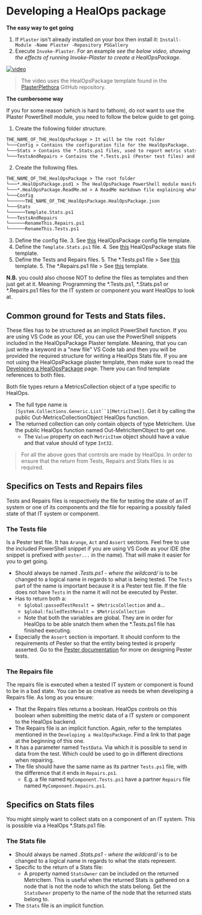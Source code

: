 # Developing a HealOps package

__The easy way to get going__

1. If `Plaster` isn't already installed on your box then install it: `Install-Module -Name Plaster -Repository PSGallery`
2. Execute `Invoke-Plaster`. For an example _see the below video, showing the effects of running Invoke-Plaster to create a HealOpsPackage_.

[![video](https://asciinema.org/a/t4jqseGsOx1xtxQesIZaLss1B.png)](https://asciinema.org/a/t4jqseGsOx1xtxQesIZaLss1B)

> The video uses the HealOpsPackage template found in the [PlasterPlethora](https://github.com/larssb/PlasterPlethora) GitHub repository.

__The cumbersome way__

If you for some reason (which is hard to fathom), do not want to use the Plaster PowerShell module, you need to follow the below guide to get going.

1. Create the following folder structure.
```txt
THE_NAME_OF_THE_HealOpsPackage > It will be the root folder
└───Config > Contains the configuration file for the HealOpsPackage.
└───Stats > Contains the *.Stats.ps1 files, used to report metric stats data on an IT System or component.
└───TestsAndRepairs > Contains the *.Tests.ps1 (Pester test files) and the *.Repairs.ps1 files.
```
2. Create the following files.
```txt
THE_NAME_OF_THE_HealOpsPackage > The root folder
└───*.HealOpsPackage.psd1 > The HealOpsPackage PowerShell module manifest file.
└───*.HealOpsPackage.ReadMe.md > A ReadMe markdown file explaining what the HealOps package contains and do.
└───Config
└──────THE_NAME_OF_THE_HealOpsPackage.HealOpsPackage.json
└───Stats
└──────Template.Stats.ps1
└───TestsAndRepairs
└──────RenameThis.Repairs.ps1
└──────RenameThis.Tests.ps1
```
3. Define the config file.
    3. See [this](https://github.com/larssb/PlasterPlethora/blob/master/HealOpsPackage/content/HealOpsPackageConfig/HealOpsPackageConfig.json) HealOpsPackage config file template.
4. Define the `Template.Stats.ps1` file.
    4. See [this](https://github.com/larssb/PlasterPlethora/blob/master/HealOpsPackage/content/Stats/Stats_Template.ps1) HealOpsPackage stats file template.
5. Define the Tests and Repairs files.
    5. The *.Tests.ps1 file > See [this](https://github.com/larssb/PlasterPlethora/blob/master/HealOpsPackage/content/TestsAndRepairs_Templates/Tests.ps1) template.
    5. The *.Repairs.ps1 file > See [this](https://github.com/larssb/PlasterPlethora/blob/master/HealOpsPackage/content/TestsAndRepairs_Templates/Repairs.ps1) template.

__N.B.__ you could also choose NOT to define the files as templates and then just get at it. Meaning: Programming the *.Tests.ps1, *.Stats.ps1 or *.Repairs.ps1 files for the IT system or component you want HealOps to look at.

## Common ground for Tests and Stats files.

These files has to be structured as an implicit PowerShell function. If you are using VS Code as your IDE, you can use the PowerShell snippets included in the HealOpsPackage Plaster template. Meaning, that you can just write a keyword in a "new file" VS Code tab and then you will be provided the required structure for writing a HealOps Stats file. If you are not using the HealOpsPackage plaster template, then make sure to read the [Developing a HealOpsPackage](./HealOpsPackages-GettingStarted.md) page. There you can find template references to both files.

Both file types return a MetricsCollection object of a type specific to HealOps.
- The full type name is `[System.Collections.Generic.List``1[MetricItem]]`. Get it by calling the public Out-MetricsCollectionObject HealOps function.
- The returned collection can only contain objects of type MetricItem. Use the public HealOps function named Out-MetricItemObject to get one.
    - The `Value` property on each `MetricItem` object should have a value and that value should of type `Int32`.

> For all the above goes that controls are made by HealOps. In order to ensure that the return from Tests, Repairs and Stats files is as required.

## Specifics on Tests and Repairs files

Tests and Repairs files is respectively the file for testing the state of an IT system or one of its components and the file for repairing a possibly failed state of that IT system or component.

### The Tests file

Is a Pester test file. It has `Arange`, `Act` and `Assert` sections. Feel free to use the included PowerShell snippet if you are using VS Code as your IDE (the snippet is prefixed with `pester...` in the name). That will make it easier for you to get going.

- Should always be named *.Tests.ps1 - where the wildcard/* is to be changed to a logical name in regards to what is being tested. The `Tests` part of the name is important because it is a Pester test file. If the file does not have `Tests` in the name it will not be executed by Pester.
- Has to return both a:
    - `$global:passedTestResult = $MetricsCollection` and a...
    - `$global:failedTestResult = $MetricsCollection`
    - Note that both the variables are global. They are in order for HealOps to be able snatch them when the *.Tests.ps1 file has finished executing.
- Especially the `Assert` section is important. It should conform to the requirements of Pester so that the entity being tested is properly asserted. Go to the [Pester documentation](https://github.com/pester/Pester/wiki/Should) for more on designing Pester tests.

### The Repairs file

The repairs file is executed when a tested IT system or component is found to be in a bad state. You can be as creative as needs be when developing a Repairs file. As long as you ensure:

- That the Repairs files returns a boolean. HealOps controls on this boolean when submitting the metric data of a IT system or component to the HealOps backend.
- The Repairs file is an implicit function. Again, refer to the templates mentioned in the `Developing a HealOpsPackage`. Find a link to that page at the beginning of this one.
- It has a parameter named `TestData`. Via which it is possible to send in data from the test. Which could be used to go in different directions when repairing.
- The file should have the same name as its partner `Tests.ps1` file, with the difference that it ends in `Repairs.ps1`.
    - E.g. a file named `MyComponent.Tests.ps1` have a partner `Repairs` file named `MyComponent.Repairs.ps1`.

## Specifics on Stats files

You might simply want to collect stats on a component of an IT system. This is possible via a HealOps *.Stats.ps1 file.

### The Stats file

- Should always be named *.Stats.ps1 - where the wildcard/* is to be changed to a logical name in regards to what the stats represent.
- Specific to the return of a Stats file:
    - A property named `StatsOwner` can be included on the returned MetricItem. This is useful when the returned Stats is gathered on a node that is not the node to which the stats belong. Set the `StatsOwner` property to the name of the node that the returned stats belong to.
- The `Stats` file is an implicit function.